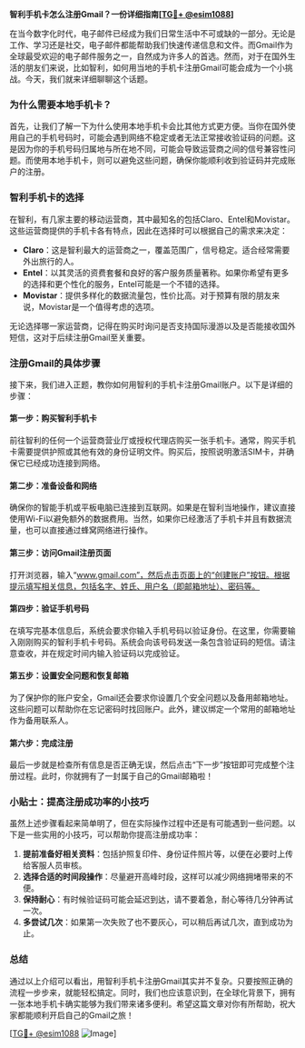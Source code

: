 **智利手机卡怎么注册Gmail？一份详细指南[[TG💪+ @esim1088](https://t.me/s/esim1088)]**

在当今数字化时代，电子邮件已经成为我们日常生活中不可或缺的一部分。无论是工作、学习还是社交，电子邮件都能帮助我们快速传递信息和文件。而Gmail作为全球最受欢迎的电子邮件服务之一，自然成为许多人的首选。然而，对于在国外生活的朋友们来说，比如智利，如何用当地的手机卡注册Gmail可能会成为一个小挑战。今天，我们就来详细聊聊这个话题。

### 为什么需要本地手机卡？

首先，让我们了解一下为什么使用本地手机卡会比其他方式更方便。当你在国外使用自己的手机号码时，可能会遇到网络不稳定或者无法正常接收验证码的问题。这是因为你的手机号码归属地与所在地不同，可能会导致运营商之间的信号兼容性问题。而使用本地手机卡，则可以避免这些问题，确保你能顺利收到验证码并完成账户的注册。

### 智利手机卡的选择

在智利，有几家主要的移动运营商，其中最知名的包括Claro、Entel和Movistar。这些运营商提供的手机卡各有特点，因此在选择时可以根据自己的需求来决定：

- **Claro**：这是智利最大的运营商之一，覆盖范围广，信号稳定。适合经常需要外出旅行的人。
- **Entel**：以其灵活的资费套餐和良好的客户服务质量著称。如果你希望有更多的选择和更个性化的服务，Entel可能是一个不错的选择。
- **Movistar**：提供多样化的数据流量包，性价比高。对于预算有限的朋友来说，Movistar是一个值得考虑的选项。

无论选择哪一家运营商，记得在购买时询问是否支持国际漫游以及是否能接收国外短信，这对于后续注册Gmail至关重要。

### 注册Gmail的具体步骤

接下来，我们进入正题，教你如何用智利的手机卡注册Gmail账户。以下是详细的步骤：

#### 第一步：购买智利手机卡

前往智利的任何一个运营商营业厅或授权代理店购买一张手机卡。通常，购买手机卡需要提供护照或其他有效的身份证明文件。购买后，按照说明激活SIM卡，并确保它已经成功连接到网络。

#### 第二步：准备设备和网络

确保你的智能手机或平板电脑已连接到互联网。如果是在智利当地操作，建议直接使用Wi-Fi以避免额外的数据费用。当然，如果你已经激活了手机卡并且有数据流量，也可以直接通过蜂窝网络进行操作。

#### 第三步：访问Gmail注册页面

打开浏览器，输入“www.gmail.com”，然后点击页面上的“创建账户”按钮。根据提示填写相关信息，包括名字、姓氏、用户名（即邮箱地址）、密码等。

#### 第四步：验证手机号码

在填写完基本信息后，系统会要求你输入手机号码以验证身份。在这里，你需要输入刚刚购买的智利手机卡号码。系统会向该号码发送一条包含验证码的短信。请注意查收，并在规定时间内输入验证码以完成验证。

#### 第五步：设置安全问题和恢复邮箱

为了保护你的账户安全，Gmail还会要求你设置几个安全问题以及备用邮箱地址。这些问题可以帮助你在忘记密码时找回账户。此外，建议绑定一个常用的邮箱地址作为备用联系人。

#### 第六步：完成注册

最后一步就是检查所有信息是否正确无误，然后点击“下一步”按钮即可完成整个注册过程。此时，你就拥有了一封属于自己的Gmail邮箱啦！

### 小贴士：提高注册成功率的小技巧

虽然上述步骤看起来简单明了，但在实际操作过程中还是有可能遇到一些问题。以下是一些实用的小技巧，可以帮助你提高注册成功率：

1. **提前准备好相关资料**：包括护照复印件、身份证件照片等，以便在必要时上传给客服人员审核。
2. **选择合适的时间段操作**：尽量避开高峰时段，这样可以减少网络拥堵带来的不便。
3. **保持耐心**：有时候验证码可能会延迟到达，请不要着急，耐心等待几分钟再试一次。
4. **多尝试几次**：如果第一次失败了也不要灰心，可以稍后再试几次，直到成功为止。

### 总结

通过以上介绍可以看出，用智利手机卡注册Gmail其实并不复杂。只要按照正确的流程一步步来，就能轻松搞定。同时，我们也应该意识到，在全球化背景下，拥有一张本地手机卡确实能够为我们带来诸多便利。希望这篇文章对你有所帮助，祝大家都能顺利开启自己的Gmail之旅！

[[TG💪+ @esim1088](https://t.me/s/esim1088) ![Image](https://i.postimg.cc/4NQfJmqS/Snipaste-2025-05-13-00-14-12.png)]